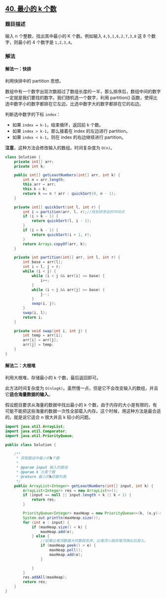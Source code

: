 ## [40. 最小的 k 个数](https://leetcode.cn/problems/zui-xiao-de-kge-shu-lcof/)

### 题目描述

输入 n 个整数，找出其中最小的 K 个数。例如输入 `4,5,1,6,2,7,3,8` 这 8 个数字，则最小的 4 个数字是 `1,2,3,4`。

### 解法

#### 解法一：快排

利用快排中的 partition 思想。

数组中有一个数字出现次数超过了数组长度的一半，那么排序后，数组中间的数字一定就是我们要找的数字。我们随机选一个数字，利用 partition() 函数，使得比选中数字小的数字都排在它左边，比选中数字大的数字都排在它的右边。

判断选中数字的下标 `index`：

- 如果 `index = k-1`，结束循环，返回前 k 个数。
- 如果 `index > k-1`，那么接着在 index 的左边进行 partition。
- 如果 `index < k-1`，则在 index 的右边继续进行 partition。

**注意**，这种方法会修改输入的数组。时间复杂度为 `O(n)`。

````java
class Solution {
    private int[] arr;
    private int k;

    public int[] getLeastNumbers(int[] arr, int k) {
        int n = arr.length;
        this.arr = arr;
        this.k = k;
        return k == n ? arr : quickSort(0, n - 1);
    }

    private int[] quickSort(int l, int r) {
        int i = partition(arr, l, r);//找到排序后的中间点
        if (i > k - 1) {
            return quickSort(l, i - 1);
        }
        if (i < k - 1) {
            return quickSort(i + 1, r);
        }
        return Arrays.copyOf(arr, k);
    }

    private int partition(int[] arr, int l, int r) {
        int base = arr[l];
        int i = l, j = r;
        while (i < j) {
            while (i < j && arr[i] <= base) {
                i++;
            }
            while (i < j && arr[j] >= base) {
                j--;
            }
            swap(i, j);
        }
        swap(i, l);
        return i;
    }

    private void swap(int i, int j) {
        int temp = arr[i];
        arr[i] = arr[j];
        arr[j] = temp;
    }
}
````

#### 解法二：大根堆

利用大根堆，存储最小的 k 个数，最后返回即可。

此方法时间复杂度为 `O(nlogk)`。虽然慢一点，但是它不会改变输入的数组，并且它**适合海量数据的输入**。

假设题目要求从海量的数据中找出最小的 k 个数，由于内存的大小是有限的，有可能不能把这些海量的数据一次性全部载入内存。这个时候，用这种方法是最合适的。就是说它适合 n 很大并且 k 较小的问题。

```java
import java.util.ArrayList;
import java.util.Comparator;
import java.util.PriorityQueue;

public class Solution {

    /**
     * 获取数组中最小的k个数
     *
     * @param input 输入的数组
     * @param k 元素个数
     * @return 最小的k的数列表
     */
    public ArrayList<Integer> getLeastNumbers(int[] input, int k) {
        ArrayList<Integer> res = new ArrayList<>();
        if (input == null || input.length < k || k < 1) {
            return res;
        }

        PriorityQueue<Integer> maxHeap = new PriorityQueue<>(k, (x,y)->y-x);//大根堆
        System.out.println(maxHeap.size());
        for (int e : input) {
            if (maxHeap.size() < k) {
                maxHeap.add(e);
            } else {
                //如果比堆顶数据大的数就丢弃，比堆顶小就将堆顶弹出后放入。
                if (maxHeap.peek() > e) {
                    maxHeap.poll();
                    maxHeap.add(e);
                }

            }
        }
        res.addAll(maxHeap);
        return res;
    }
}
```